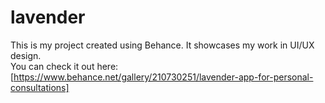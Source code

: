 # lavender     
This is my project created using Behance. It showcases my work in UI/UX design.  
You can check it out here: [https://www.behance.net/gallery/210730251/lavender-app-for-personal-consultations]
